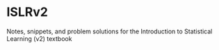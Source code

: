 # ISLRv2
Notes, snippets, and problem solutions for the Introduction to Statistical Learning (v2) textbook
